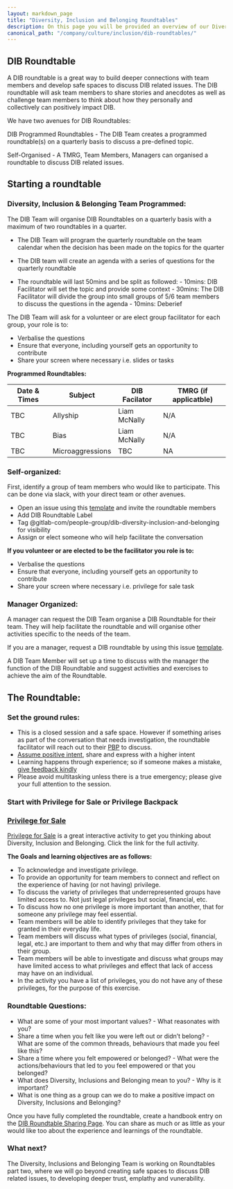 ```yaml
---
layout: markdown_page
title: "Diversity, Inclusion and Belonging Roundtables"
description: On this page you will be provided an overview of our Diversity, Inclusion and Belonging Roundtables.
canonical_path: "/company/culture/inclusion/dib-roundtables/"
---
```


## DIB Roundtable 

A DIB roundtable is a great way to build deeper connections with team members and develop safe spaces to discuss DIB related issues. The DIB roundtable will ask team members to share stories and anecdotes as well as challenge team members to think about how they personally and collectively can positively impact DIB. 

We have two avenues for DIB Roundtables: 

DIB Programmed Roundtables - The DIB Team creates a programmed roundtable(s) on a quarterly basis to discuss a pre-defined topic. 

Self-Organised - A TMRG, Team Members, Managers can organised a roundtable to discuss DIB related issues. 

## Starting a roundtable

### Diversity, Inclusion & Belonging Team Programmed: 

The DIB Team will organise DIB Roundtables on a quarterly basis with a maximum of two roundtables in a quarter. 

- The DIB Team will program the quarterly roundtable on the team calendar when the decision has been made on the topics for the quarter 

- The DIB team will create an agenda with a series of questions for the quarterly roundtable 

- The roundtable will last 50mins and be split as followed: 
       - 10mins: DIB Facilitator will set the topic and provide some context
       - 30mins: The DIB Facilitator will divide the group into small groups of 5/6 team members to discuss the questions in the agenda
       - 10mins: Deberief 

The DIB Team will ask for a volunteer or are elect group facilitator for each group, your role is to:

- Verbalise the questions 
- Ensure that everyone, including yourself gets an opportunity to contribute 
- Share your screen where necessary i.e. slides or tasks

**Programmed Roundtables:**

|Date & Times |Subject | DIB Facilator | TMRG (if applicatble)|
|---          |---     |---            |---                   |
| TBC | Allyship | Liam McNally | N/A |
| TBC | Bias | Liam McNally | N/A | 
| TBC | Microaggressions | TBC | NA |


### Self-organized: 

First, identify a group of team members who would like to participate. This can be done via slack, with your direct team or other avenues. 

- Open an issue using this [template](https://gitlab.com/gitlab-com/people-group/dib-diversity-inclusion-and-belonging/diversity-and-inclusion/-/issues/new?issue%5Bassignee_id%5D=&issue%5Bmilestone_id%5D=#) and invite the roundtable members 
- Add DIB Roundtable Label 
- Tag @gitlab-com/people-group/dib-diversity-inclusion-and-belonging for visibility
- Assign or elect someone who will help facilitate the conversation 

**If you volunteer or are elected to be the facilitator you role is to:**

- Verbalise the questions 
- Ensure that everyone, including yourself gets an opportunity to contribute 
- Share your screen where necessary i.e. privilege for sale task



### Manager Organized: 

A manager can request the DIB Team organise a DIB Roundtable for their team. They will help facilitate the roundtable and will organise other activities specific to the needs of the team. 

If you are a manager, request a DIB roundtable by using this issue [template](https://gitlab.com/gitlab-com/people-group/dib-diversity-inclusion-and-belonging/diversity-and-inclusion/-/issues/new?issue%5Bassignee_id%5D=&issue%5Bmilestone_id%5D=#). 

A DIB Team Member will set up a time to discuss with the manager the function of the DIB Roundtable and suggest activities and exercises to achieve the aim of the Roundtable. 

## The Roundtable:

### Set the ground rules: 

- This is a closed session and a safe space.  However if something arises as part of the conversation that needs investigation, the roundtable facilitator will reach out to their [PBP](/handbook/people-group/#people-business-partner-alignment-to-division) to discuss.  
- [Assume positive intent](/handbook/values/#assume-positive-intent), share and express with a higher intent 
- Learning happens through experience; so if someone makes a mistake, [give feedback kindly](/handbook/values/#kindness)
- Please avoid multitasking unless there is a true emergency; please give your full attention to the session.


### Start with Privilege for Sale or Privilege Backpack

### [Privilege for Sale](https://about.gitlab.com/company/culture/inclusion/privilege-for-sale/)

[Privilege for Sale](https://about.gitlab.com/company/culture/inclusion/privilege-for-sale/) is a great interactive activity to get you thinking about Diversity, Inclusion and Belonging. Click the link for the full activity. 

**The Goals and learning objectives are as follows:**

- To acknowledge and investigate privilege.  
- To provide an opportunity for team members to connect and reflect on the experience of having (or not having) privilege.
- To discuss the variety of privileges that underrepresented groups have limited access to. Not just legal privileges but social, financial, etc.
- To discuss how no one privilege is more important than another, that for someone any privilege may feel essential.
- Team members will be able to identify privileges that they take for granted in their everyday life.
- Team members will discuss what types of privileges (social, financial, legal, etc.) are important to them and why that may differ from others in their group.
- Team members will be able to investigate and discuss what groups may have limited access to what privileges and effect that lack of access may have on an individual.
- In the activity you have a list of privileges, you do not have any of these privileges, for the purpose of this exercise. 


### Roundtable Questions: 

* What are some of your most important values?
       - What reasonates with you? 
* Share a time when you felt like you were left out or didn’t belong?
       - What are some of the common threads, behaviours that made you feel like this?
* Share a time where you felt empowered or belonged?
        - What were the actions/behaviours that led to you feel empowered or that you belonged?
* What does Diversity, Inclusions and Belonging mean to you? 
       - Why is it important? 
* What is one thing as a group can we do to make a positive impact on Diversity, Inclusions and Belonging?

Once you have fully completed the roundtable, create a handbook entry on the [DIB Roundtable Sharing Page](https://about.gitlab.com/company/culture/inclusion/DIB-sharing-page/). You can share as much or as little as your would like too about the experience and learnings of the roundtable. 

### What next?

The Diversity, Inclusions and Belonging Team is working on Roundtables  part two, where we will go beyond creating safe spaces to discuss DIB related issues, to developing deeper trust, emplathy and vunerability. 

